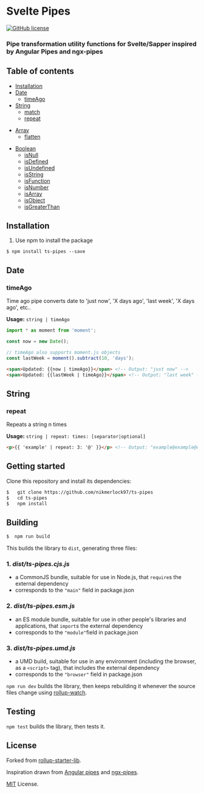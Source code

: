 # Svelte Pipes

[![GitHub license](https://img.shields.io/github/license/nikmerlock97/ts-pipes)](https://github.com/nikmerlock97/ts-pipes/blob/typescript/LICENSE)

### Pipe transformation utility functions for Svelte/Sapper inspired by Angular Pipes and ngx-pipes


<!-- ![Svelte](https://img.shields.io/static/v1?label=Made%20with%20&message=Svelte&color=#FF3E00&labelColor=#FF3E00) -->

## Table of contents

 - [Installation](#installation)
 - [Date](#date)   
    - [timeAgo](#timeago)
 - [String](#string)
    - [match](#match)
    - [repeat](#repeat)
<!--- [scan](#scan)
    - [shorten](#shorten)
    - [stripTags](#striptags)
    - [ucfirst](#ucfirst)
    - [ucwords](#ucwords)
    - [trim](#trim)
    - [ltrim](#ltrim)
    - [rtrim](#rtrim)
    - [reverse](#reverse)
    - [slugify](#slugify)
    - [camelize](#camelize)
    - [latinise](#latinise)
    - [lines](#lines)
    - [underscore](#underscore)
    - [test](#test)
    - [lpad](#lpad)
    - [rpad](#rpad)
    - [makePluralString](#makepluralstring)
    - [wrap](#wrap) -->
 - [Array](#Array)   
    - [flatten](#flatten) 
<!--- [diff](#diff)
    - [initial](#initial)
    - [intersection](#intersection)
    - [range](#range)
    - [reverse](#reverse)
    - [tail](#tail)
    - [truthify](#truthify)
    - [union](#union)
    - [unique](#unique)
    - [without](#without)
    - [pluck](#pluck)
    - [shuffle](#shuffle)
    - [every](#every)
    - [some](#some)
    - [sample](#sample)
    - [groupBy](#groupby)
    - [groupByImpure](#groupbyimpure)
    - [filterBy](#filterby)
    - [filterByImpure](#filterbyimpure)
    - [orderBy](#orderby)
    - [orderByImpure](#orderbyimpure)
    - [chunk](#chunk)
    - [fromPairs](#fromPairs)
 - [Object](#object)
    - [keys](#keys)
    - [values](#values)
    - [pairs](#pairs)
    - [pick](#pick)
    - [omit](#omit)
    - [invert](#invert)
    - [invertBy](#invertby)
    - [diffObj](#diffobj)
 - [Math](#math)   
    - [min](#min)
    - [max](#max)
    - [sum](#sum)
    - [average](#average)
    - [percentage](#percentage)
    - [ceil](#ceil)
    - [floor](#floor)
    - [round](#round)
    - [sqrt](#sqrt)
    - [pow](#pow)
    - [degrees](#degrees)
    - [radians](#radians)
    - [bytes](#bytes) -->
 - [Boolean](#boolean)   
    - [isNull](#isnull)
    - [isDefined](#isdefined)
    - [isUndefined](#isundefined)
    - [isString](#isstring)
    - [isFunction](#isfunction)
    - [isNumber](#isnumber)
    - [isArray](#isarray)
    - [isObject](#isobject)
    - [isGreaterThan](#isgreaterthan)
 

## Installation

1. Use npm to install the package

  ```terminal
  $ npm install ts-pipes --save 
  ```



## Date

### timeAgo

Time ago pipe converts date to 'just now', 'X days ago', 'last week', 'X days ago', etc..

**Usage:** `string | timeAgo`
```typescript
import * as moment from 'moment';

const now = new Date();

// timeAgo also supports moment.js objects
const lastWeek = moment().subtract(10, 'days');
```

```html
<span>Updated: {{now | timeAgo}}</span> <!-- Output: "just now" -->
<span>Updated: {{lastWeek | timeAgo}}</span> <!-- Output: "last week" -->
```

## String

### repeat

Repeats a string n times

**Usage:** `string | repeat: times: [separator|optional]`

```html
<p>{{ 'example' | repeat: 3: '@' }}</p> <!-- Output: "example@example@example" -->
```


## Getting started

Clone this repository and install its dependencies:

```bash
$   git clone https://github.com/nikmerlock97/ts-pipes
$   cd ts-pipes
$   npm install
```


## Building

```bash
$  npm run build
```

This builds the library to `dist`, generating three files:


### 1. ***dist/ts-pipes.cjs.js***

 - a CommonJS bundle, suitable for use in Node.js, that `require`s the external dependency
 - corresponds to the `"main"` field in package.json
    
### 2. ***dist/ts-pipes.esm.js***

 - an ES module bundle, suitable for use in other people's libraries and applications, that `import`s the external dependency
 - corresponds to the `"module"`field in package.json
    
### 3. ***dist/ts-pipes.umd.js***
 - a UMD build, suitable for use in any environment (including the browser, as a `<script>` tag), that includes the external dependency
 - corresponds to the `"browser"` field in package.json

`npm run dev` builds the library, then keeps rebuilding it whenever the source files change using [rollup-watch](https://github.com/rollup/rollup-watch).


## Testing

`npm test` builds the library, then tests it.


## License


Forked from [rollup-starter-lib](https://github.com/rollup/rollup-starter-lib/tree/typescript).

Inspiration drawn from [Angular pipes](https://angular.io/api/core/Pipe) and [ngx-pipes](https://github.com/danrevah/ngx-pipes).

[MIT](LICENSE) License.

